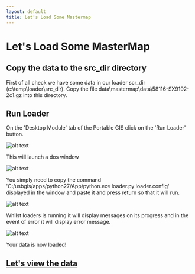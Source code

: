 ```yaml
---
layout: default
title: Let's Load Some Mastermap
---
```


# Let's Load Some MasterMap #

## Copy the data to the src_dir directory ##

First of all check we have some data in our loader scr_dir (c:\temp\loader\src_dir). Copy the file data\mastermap\data\58116-SX9192-2c1.gz into this directory.

## Run Loader ##

On the 'Desktop Module' tab of the Portable GIS click on the 'Run Loader' button.

![alt text](http://aileenh.github.io/images/image4.JPG "Run Loader")

This will launch a dos window 

![alt text](http://aileenh.github.io/images/image12.JPG "Run Loader")

You simply need to copy the command 'C:/usbgis/apps/python27/App/python.exe loader.py loader.config' displayed in the window and paste it and press return so that it will run.

![alt text](http://aileenh.github.io/images/image13.JPG "Run Loader")

Whilst loaders is running it will display messages on its progress and in the event of error it will display error message.

![alt text](http://aileenh.github.io/images/image14.JPG "Loader run")

Your data is now loaded!

## [Let's view the data](http://aileenh.github.io/viewing-mastermap.html) ##







